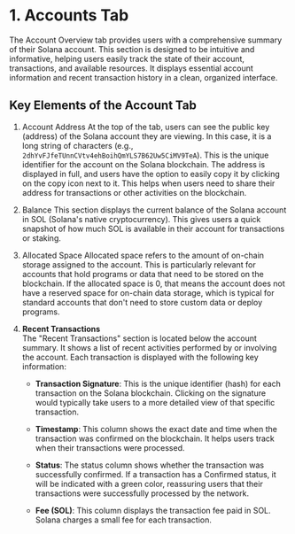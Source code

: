 # 1. Accounts Tab

The Account Overview tab provides users with a comprehensive summary of their Solana account. This section is designed to be intuitive and informative, helping users easily track the state of their account, transactions, and available resources. It displays essential account information and recent transaction history in a clean, organized interface.

## Key Elements of the Account Tab

1. Account Address
At the top of the tab, users can see the public key (address) of the Solana account they are viewing. In this case, it is a long string of characters (e.g., `2dhYvFJfeTUnnCVtv4ehBoihQmYLS7B62Uw5CiMV9TeA`). This is the unique identifier for the account on the Solana blockchain. The address is displayed in full, and users have the option to easily copy it by clicking on the copy icon next to it. This helps when users need to share their address for transactions or other activities on the blockchain.

2. Balance
This section displays the current balance of the Solana account in SOL (Solana's native cryptocurrency). This gives users a quick snapshot of how much SOL is available in their account for transactions or staking.

3. Allocated Space
Allocated space refers to the amount of on-chain storage assigned to the account. This is particularly relevant for accounts that hold programs or data that need to be stored on the blockchain. If the allocated space is 0, that means the account does not have a reserved space for on-chain data storage, which is typical for standard accounts that don't need to store custom data or deploy programs.

4. **Recent Transactions**  
   The "Recent Transactions" section is located below the account summary. It shows a list of recent activities performed by or involving the account. Each transaction is displayed with the following key information:

   - **Transaction Signature**: This is the unique identifier (hash) for each transaction on the Solana blockchain. Clicking on the signature would typically take users to a more detailed view of that specific transaction.

   - **Timestamp**: This column shows the exact date and time when the transaction was confirmed on the blockchain. It helps users track when their transactions were processed.

   - **Status**: The status column shows whether the transaction was successfully confirmed. If a transaction has a Confirmed status, it will be indicated with a green color, reassuring users that their transactions were successfully processed by the network.

   - **Fee (SOL)**: This column displays the transaction fee paid in SOL. Solana charges a small fee for each transaction.
